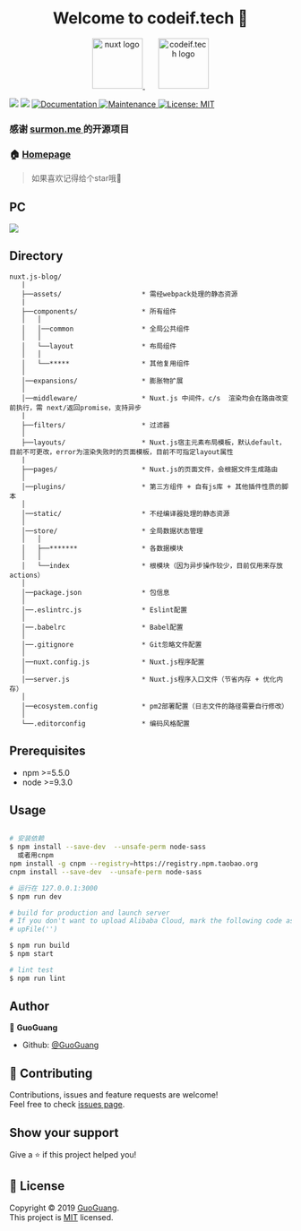 <h1 align="center">Welcome to codeif.tech 👋</h1>

<p align="center">
  <a href="https://github.com/nuxt/nuxt.js" target="blank">
    <img src="https://nuxtjs.org/meta_400.png" height="90" alt="nuxt logo" />
  </a>
  <span>&nbsp;&nbsp;&nbsp;&nbsp;&nbsp;</span>
  <a href="https://github.com/GuoGuang/codeif" target="blank">
    <img src="https://yd-note.oss-cn-beijing.aliyuncs.com/favicon.ico
" height="90" alt="codeif.tech logo" />
  </a>
</p>

<p>
  <img src="https://img.shields.io/badge/npm-%3E%3D5.5.0-blue.svg" />
  <img src="https://img.shields.io/badge/node-%3E%3D9.3.0-blue.svg" />
  <a href="https://github.com/GuoGuang/codeif#readme">
    <img alt="Documentation" src="https://img.shields.io/badge/documentation-yes-brightgreen.svg" target="_blank" />
  </a>
  <a href="https://github.com/GuoGuang/codeif/graphs/commit-activity">
    <img alt="Maintenance" src="https://img.shields.io/badge/Maintained%3F-yes-green.svg" target="_blank" />
  </a>
  <a href="https://github.com/GuoGuang/codeif/blob/master/LICENSE">
    <img alt="License: MIT" src="https://img.shields.io/badge/License-MIT-yellow.svg" target="_blank" />
  </a>
</p>


### 感谢 [surmon.me ]( https://github.com/surmon-china/surmon.me ) 的开源项目


### 🏠 [Homepage](http://codeif.tech)
> 如果喜欢记得给个star哦🌟

## PC

![](https://yd-note.oss-cn-beijing.aliyuncs.com/blog/WX20200228-151947%402x.png
)

## Directory
```
nuxt.js-blog/
   |
   ├──assets/                    * 需经webpack处理的静态资源
   |
   ├──components/                * 所有组件
   │   │
   │   │──common                 * 全局公共组件
   │   │
   │   └──layout                 * 布局组件
   │   │
   │   └──*****                  * 其他复用组件
   │
   │──expansions/                * 膨胀物扩展
   │
   │──middleware/                * Nuxt.js 中间件，c/s  渲染均会在路由改变前执行，需 next/返回promise，支持异步
   |
   ├──filters/                   * 过滤器
   │
   ├──layouts/                   * Nuxt.js宿主元素布局模板，默认default，目前不可更改，error为渲染失败时的页面模板，目前不可指定layout属性
   |
   ├──pages/                     * Nuxt.js的页面文件，会根据文件生成路由
   │
   │──plugins/                   * 第三方组件 + 自有js库 + 其他插件性质的脚本
   │
   │──static/                    * 不经编译器处理的静态资源
   │
   │──store/                     * 全局数据状态管理
   │   │
   │   ├──*******                * 各数据模块
   │   │
   │   └──index                  * 根模块（因为异步操作较少，目前仅用来存放actions）
   │
   │──package.json               * 包信息
   │
   │──.eslintrc.js               * Eslint配置
   │
   │──.babelrc                   * Babel配置
   │
   │──.gitignore                 * Git忽略文件配置
   │
   │──nuxt.config.js             * Nuxt.js程序配置
   │
   │──server.js                  * Nuxt.js程序入口文件（节省内存 + 优化内存）
   │
   │──ecosystem.config           * pm2部署配置（日志文件的路径需要自行修改）
   │
   └──.editorconfig              * 编码风格配置
```


## Prerequisites

- npm >=5.5.0
- node >=9.3.0

## Usage

```bash

# 安装依赖
$ npm install --save-dev  --unsafe-perm node-sass
  或者用cnpm
npm install -g cnpm --registry=https://registry.npm.taobao.org
cnpm install --save-dev  --unsafe-perm node-sass

# 运行在 127.0.0.1:3000
$ npm run dev

# build for production and launch server
# If you don't want to upload Alibaba Cloud, mark the following code as a comment
# upFile('')

$ npm run build
$ npm start

# lint test
$ npm run lint

```

## Author

👤 **GuoGuang**

* Github: [@GuoGuang](https://github.com/GuoGuang)

## 🤝 Contributing

Contributions, issues and feature requests are welcome!<br />Feel free to check [issues page](https://github.com/GuoGuang/codeif/issues).

## Show your support

Give a ⭐️ if this project helped you!

## 📝 License

Copyright © 2019 [GuoGuang](https://github.com/GuoGuang).<br />
This project is [MIT](https://github.com/GuoGuang/codeif/blob/master/LICENSE) licensed.